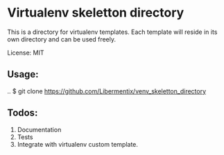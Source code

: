 Virtualenv skeletton directory                 
==============================                                                                                                                                                                          
This is a directory for virtualenv templates. Each template will reside in its own directory and can be used freely.

License: MIT


Usage:
------
..
 $ git clone https://github.com/Libermentix/venv_skeletton_directory


Todos:
------
1) Documentation
2) Tests
3) Integrate with virtualenv custom template.

